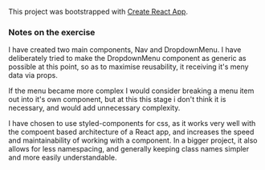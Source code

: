 This project was bootstrapped with [Create React App](https://github.com/facebookincubator/create-react-app).

### Notes on the exercise

I have created two main components, Nav and DropdownMenu.  I have deliberately tried to make the DropdownMenu component as generic as possible at this point, so as to maximise reusability, it receiving it's meny data via props.

If the menu became more complex I would consider breaking a menu item out into it's own component, but at this this stage i don't think it is necessary, and would add unnecessary complexity.

I have chosen to use styled-components for css, as it works very well with the compoent based architecture of a React app, and increases the speed and maintainability of working with a component.  In a bigger project, it also allows for less namespacing, and generally keeping class names simpler and more easily understandable.
